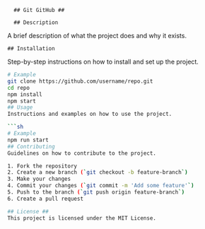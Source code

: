       ## Git GitHub ##

      ## Description
A brief description of what the project does and why it exists.

    ## Installation
Step-by-step instructions on how to install and set up the project.

```sh
# Example
git clone https://github.com/username/repo.git
cd repo
npm install
npm start
## Usage
Instructions and examples on how to use the project.

```sh
# Example
npm run start
## Contributing
Guidelines on how to contribute to the project.

1. Fork the repository
2. Create a new branch (`git checkout -b feature-branch`)
3. Make your changes
4. Commit your changes (`git commit -m 'Add some feature'`)
5. Push to the branch (`git push origin feature-branch`)
6. Create a pull request

## License ##
This project is licensed under the MIT License.
